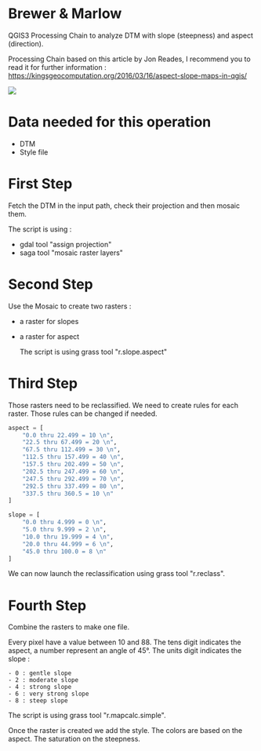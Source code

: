 # Brewer & Marlow

QGIS3 Processing Chain to analyze DTM with slope (steepness) and aspect (direction).

Processing Chain based on this article by Jon Reades, I recommend you to read it for further information :
https://kingsgeocomputation.org/2016/03/16/aspect-slope-maps-in-qgis/

<img src="/map_example.png" ></img>

# Data needed for this operation

 - DTM
 - Style file
 
 # First Step
 
  Fetch the DTM in the input path, check their projection and then mosaic them. 

The script is using :

- gdal tool "assign projection"
- saga tool "mosaic raster layers"

 
 # Second Step
  
  Use the Mosaic to create two rasters :

- a raster for slopes 
- a raster for aspect
    
  The script is using grass tool "r.slope.aspect"
  
 # Third Step
  
   Those rasters need to be reclassified.
   We need to create rules for each raster. Those rules can be changed if needed.
   
```python
aspect = [
    "0.0 thru 22.499 = 10 \n",
    "22.5 thru 67.499 = 20 \n",
    "67.5 thru 112.499 = 30 \n",
    "112.5 thru 157.499 = 40 \n",
    "157.5 thru 202.499 = 50 \n",
    "202.5 thru 247.499 = 60 \n",
    "247.5 thru 292.499 = 70 \n",
    "292.5 thru 337.499 = 80 \n",
    "337.5 thru 360.5 = 10 \n"
]
```

```python
slope = [
    "0.0 thru 4.999 = 0 \n",
    "5.0 thru 9.999 = 2 \n",
    "10.0 thru 19.999 = 4 \n",
    "20.0 thru 44.999 = 6 \n",
    "45.0 thru 100.0 = 8 \n"
]
```
  We can now launch the reclassification using grass tool "r.reclass".
  
 # Fourth Step
   
   Combine the rasters to make one file. 
   
   Every pixel have a value between 10 and 88. 
   The tens digit indicates the aspect, a number represent an angle of 45°.
   The units digit indicates the slope :
   
    - 0 : gentle slope
    - 2 : moderate slope
    - 4 : strong slope
    - 6 : very strong slope
    - 8 : steep slope
   
   The script is using grass tool "r.mapcalc.simple".
   
   Once the raster is created we add the style. The colors are based on the aspect. The saturation on the steepness.
